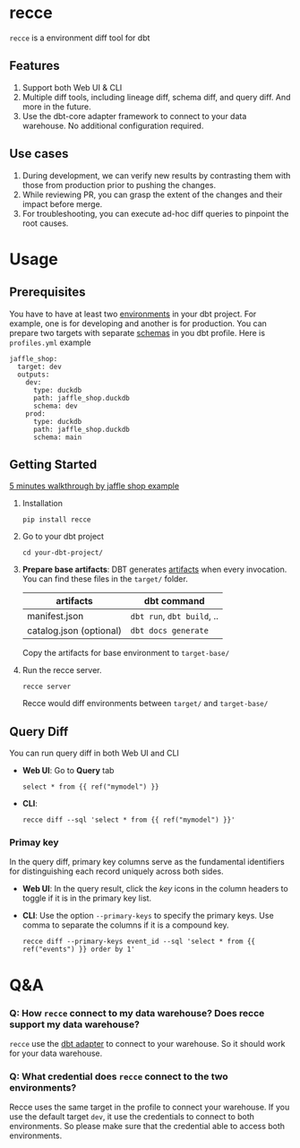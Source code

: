 # recce

`recce` is a environment diff tool for dbt

## Features

1. Support both Web UI & CLI
1. Multiple diff tools, including lineage diff, schema diff, and query diff. And more in the future.
1. Use the dbt-core adapter framework to connect to your data warehouse. No additional configuration required.

## Use cases

1. During development, we can verify new results by contrasting them with those from production prior to pushing the changes.
2. While reviewing PR, you can grasp the extent of the changes and their impact before merge.
3. For troubleshooting, you can execute ad-hoc diff queries to pinpoint the root causes.

# Usage

## Prerequisites

You have to have at least two [environments](https://docs.getdbt.com/docs/core/dbt-core-environments) in your dbt project. For example, one is for developing and another is for production. You can prepare two targets with separate [schemas](https://docs.getdbt.com/docs/core/connect-data-platform/connection-profiles#understanding-target-schemas) in you dbt profile. Here is `profiles.yml` example

```
jaffle_shop:
  target: dev
  outputs:
    dev:
      type: duckdb
      path: jaffle_shop.duckdb
      schema: dev
    prod:
      type: duckdb
      path: jaffle_shop.duckdb
      schema: main
```

## Getting Started

[5 minutes walkthrough by jaffle shop example](./docs/get-started-jaffle-shop.md)

1. Installation

   ```
   pip install recce
   ```

1. Go to your dbt project
   ```
   cd your-dbt-project/
   ```
1. **Prepare base artifacts**: DBT generates [artifacts](https://docs.getdbt.com/reference/artifacts/dbt-artifacts) when every invocation. You can find these files in the `target/` folder.

   | artifacts               | dbt command                |
   | ----------------------- | -------------------------- |
   | manifest.json           | `dbt run`, `dbt build`, .. |
   | catalog.json (optional) | `dbt docs generate`        |

   Copy the artifacts for base environment to `target-base/`

1. Run the recce server.

   ```
   recce server
   ```

   Recce would diff environments between `target/` and `target-base/`

## Query Diff

You can run query diff in both Web UI and CLI

- **Web UI**: Go to **Query** tab

  ```jinja
  select * from {{ ref("mymodel") }}
  ```

- **CLI**:

  ```shell
  recce diff --sql 'select * from {{ ref("mymodel") }}'
  ```

### Primay key

In the query diff, primary key columns serve as the fundamental identifiers for distinguishing each record uniquely across both sides.

- **Web UI**: In the query result, click the _key_ icons in the column headers to toggle if it is in the primary key list.

- **CLI**: Use the option `--primary-keys` to specify the primary keys. Use comma to separate the columns if it is a compound key.

  ```shell
  recce diff --primary-keys event_id --sql 'select * from {{ ref("events") }} order by 1'
  ```

# Q&A

### Q: How `recce` connect to my data warehouse? Does recce support my data warehouse?

`recce` use the [dbt adapter](https://docs.getdbt.com/docs/connect-adapters) to connect to your warehouse. So it should work for your data warehouse.

### Q: What credential does `recce` connect to the two environments?

Recce uses the same target in the profile to connect your warehouse. If you use the default target `dev`, it use the credentials to connect to both environments. So please make sure that the credential able to access both environments.
